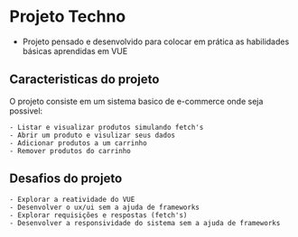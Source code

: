 # Projeto Techno

- Projeto pensado e desenvolvido para colocar em prática as habilidades básicas aprendidas em VUE

## Caracteristicas do projeto

O projeto consiste em um sistema basico de e-commerce onde seja possivel:

    - Listar e visualizar produtos simulando fetch's 
    - Abrir um produto e visulizar seus dados 
    - Adicionar produtos a um carrinho 
    - Remover produtos do carrinho

## Desafios do projeto

    - Explorar a reatividade do VUE
    - Desenvolver o ux/ui sem a ajuda de frameworks
    - Explorar requisições e respostas (fetch's)
    - Desenvolver a responsividade do sistema sem a ajuda de frameworks
